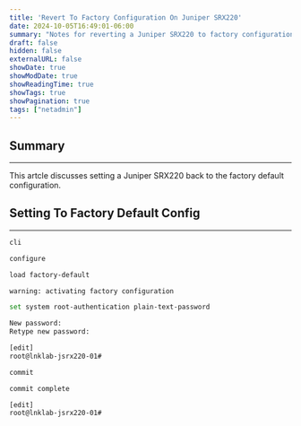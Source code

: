 ```yaml
---
title: 'Revert To Factory Configuration On Juniper SRX220'
date: 2024-10-05T16:49:01-06:00
summary: "Notes for reverting a Juniper SRX220 to factory configuration."
draft: false
hidden: false
externalURL: false
showDate: true
showModDate: true
showReadingTime: true
showTags: true
showPagination: true
tags: ["netadmin"]
---
```


## Summary
---

This artcle discusses setting a Juniper SRX220 back to the factory 
default configuration.

## Setting To Factory Default Config
---

```sh
cli
```

```sh
configure
```

```sh
load factory-default
```

```sh
warning: activating factory configuration
```

```sh
set system root-authentication plain-text-password
```

```sh
New password:
Retype new password:

[edit]
root@lnklab-jsrx220-01# 
```

```sh
commit
```

```sh
commit complete

[edit]
root@lnklab-jsrx220-01# 
```